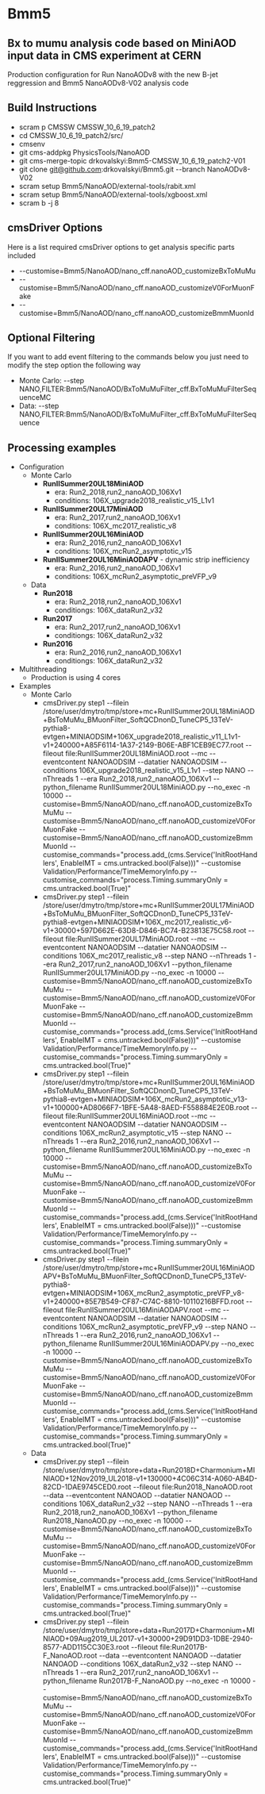 # Bmm5
## Bx to mumu analysis code based on MiniAOD input data in CMS experiment at CERN

Production configuration for Run NanoAODv8 with the new B-jet
reggression and Bmm5 NanoAODv8-V02 analysis code

## Build Instructions 
* scram p CMSSW CMSSW_10_6_19_patch2
* cd CMSSW_10_6_19_patch2/src/
* cmsenv
* git cms-addpkg PhysicsTools/NanoAOD
* git cms-merge-topic drkovalskyi:Bmm5-CMSSW_10_6_19_patch2-V01
* git clone git@github.com:drkovalskyi/Bmm5.git --branch NanoAODv8-V02
* scram setup Bmm5/NanoAOD/external-tools/rabit.xml
* scram setup Bmm5/NanoAOD/external-tools/xgboost.xml
* scram b -j 8

## cmsDriver Options
Here is a list required cmsDriver options to get analysis specific parts included
* --customise=Bmm5/NanoAOD/nano_cff.nanoAOD_customizeBxToMuMu 
* --customise=Bmm5/NanoAOD/nano_cff.nanoAOD_customizeV0ForMuonFake
* --customise=Bmm5/NanoAOD/nano_cff.nanoAOD_customizeBmmMuonId 

## Optional Filtering
If you want to add event filtering to the commands below you just need to modify the step option the following way
* Monte Carlo: --step NANO,FILTER:Bmm5/NanoAOD/BxToMuMuFilter_cff.BxToMuMuFilterSequenceMC
* Data: --step NANO,FILTER:Bmm5/NanoAOD/BxToMuMuFilter_cff.BxToMuMuFilterSequence

## Processing examples
* Configuration
  * Monte Carlo
    * **RunIISummer20UL18MiniAOD**
      * era: Run2_2018,run2_nanoAOD_106Xv1
      * conditions: 106X_upgrade2018_realistic_v15_L1v1
    * **RunIISummer20UL17MiniAOD**
      * era: Run2_2017,run2_nanoAOD_106Xv1
      * conditions: 106X_mc2017_realistic_v8
    * **RunIISummer20UL16MiniAOD**
      * era: Run2_2016,run2_nanoAOD_106Xv1
      * conditions: 106X_mcRun2_asymptotic_v15
    * **RunIISummer20UL16MiniAODAPV** - dynamic strip inefficiency
      * era: Run2_2016,run2_nanoAOD_106Xv1
      * conditions: 106X_mcRun2_asymptotic_preVFP_v9
  * Data
    * **Run2018**
      * era: Run2_2018,run2_nanoAOD_106Xv1
      * conditiongs: 106X_dataRun2_v32
    * **Run2017**
      * era: Run2_2017,run2_nanoAOD_106Xv1
      * conditiongs: 106X_dataRun2_v32
    * **Run2016**
      * era: Run2_2016,run2_nanoAOD_106Xv1
      * conditiongs: 106X_dataRun2_v32
* Multithreading
  * Production is using 4 cores
* Examples
  * Monte Carlo
    * cmsDriver.py step1 --filein /store/user/dmytro/tmp/store+mc+RunIISummer20UL18MiniAOD+BsToMuMu_BMuonFilter_SoftQCDnonD_TuneCP5_13TeV-pythia8-evtgen+MINIAODSIM+106X_upgrade2018_realistic_v11_L1v1-v1+240000+A85F6114-1A37-2149-B06E-ABF1CEB9EC77.root --fileout file:RunIISummer20UL18MiniAOD.root --mc --eventcontent NANOAODSIM --datatier NANOAODSIM --conditions 106X_upgrade2018_realistic_v15_L1v1 --step NANO --nThreads 1 --era Run2_2018,run2_nanoAOD_106Xv1 --python_filename RunIISummer20UL18MiniAOD.py --no_exec -n 10000 --customise=Bmm5/NanoAOD/nano_cff.nanoAOD_customizeBxToMuMu --customise=Bmm5/NanoAOD/nano_cff.nanoAOD_customizeV0ForMuonFake --customise=Bmm5/NanoAOD/nano_cff.nanoAOD_customizeBmmMuonId --customise_commands="process.add_(cms.Service('InitRootHandlers', EnableIMT = cms.untracked.bool(False)))" --customise Validation/Performance/TimeMemoryInfo.py --customise_commands="process.Timing.summaryOnly = cms.untracked.bool(True)"
    * cmsDriver.py step1 --filein /store/user/dmytro/tmp/store+mc+RunIISummer20UL17MiniAOD+BsToMuMu_BMuonFilter_SoftQCDnonD_TuneCP5_13TeV-pythia8-evtgen+MINIAODSIM+106X_mc2017_realistic_v6-v1+30000+597D662E-63D8-D846-BC74-B23813E75C58.root --fileout file:RunIISummer20UL17MiniAOD.root --mc --eventcontent NANOAODSIM --datatier NANOAODSIM --conditions 106X_mc2017_realistic_v8 --step NANO --nThreads 1 --era Run2_2017,run2_nanoAOD_106Xv1 --python_filename RunIISummer20UL17MiniAOD.py --no_exec -n 10000 --customise=Bmm5/NanoAOD/nano_cff.nanoAOD_customizeBxToMuMu --customise=Bmm5/NanoAOD/nano_cff.nanoAOD_customizeV0ForMuonFake --customise=Bmm5/NanoAOD/nano_cff.nanoAOD_customizeBmmMuonId --customise_commands="process.add_(cms.Service('InitRootHandlers', EnableIMT = cms.untracked.bool(False)))" --customise Validation/Performance/TimeMemoryInfo.py --customise_commands="process.Timing.summaryOnly = cms.untracked.bool(True)"
    * cmsDriver.py step1 --filein /store/user/dmytro/tmp/store+mc+RunIISummer20UL16MiniAOD+BsToMuMu_BMuonFilter_SoftQCDnonD_TuneCP5_13TeV-pythia8-evtgen+MINIAODSIM+106X_mcRun2_asymptotic_v13-v1+100000+AD8066F7-1BFE-5A48-8AED-F558884E2E0B.root --fileout file:RunIISummer20UL16MiniAOD.root --mc --eventcontent NANOAODSIM --datatier NANOAODSIM --conditions 106X_mcRun2_asymptotic_v15 --step NANO --nThreads 1 --era Run2_2016,run2_nanoAOD_106Xv1 --python_filename RunIISummer20UL16MiniAOD.py --no_exec -n 10000 --customise=Bmm5/NanoAOD/nano_cff.nanoAOD_customizeBxToMuMu --customise=Bmm5/NanoAOD/nano_cff.nanoAOD_customizeV0ForMuonFake --customise=Bmm5/NanoAOD/nano_cff.nanoAOD_customizeBmmMuonId --customise_commands="process.add_(cms.Service('InitRootHandlers', EnableIMT = cms.untracked.bool(False)))" --customise Validation/Performance/TimeMemoryInfo.py --customise_commands="process.Timing.summaryOnly = cms.untracked.bool(True)"
    * cmsDriver.py step1 --filein /store/user/dmytro/tmp/store+mc+RunIISummer20UL16MiniAODAPV+BsToMuMu_BMuonFilter_SoftQCDnonD_TuneCP5_13TeV-pythia8-evtgen+MINIAODSIM+106X_mcRun2_asymptotic_preVFP_v8-v1+240000+85E7B549-CF87-C74C-8810-10110216BFFD.root --fileout file:RunIISummer20UL16MiniAODAPV.root --mc --eventcontent NANOAODSIM --datatier NANOAODSIM --conditions 106X_mcRun2_asymptotic_preVFP_v9 --step NANO --nThreads 1 --era Run2_2016,run2_nanoAOD_106Xv1 --python_filename RunIISummer20UL16MiniAODAPV.py --no_exec -n 10000 --customise=Bmm5/NanoAOD/nano_cff.nanoAOD_customizeBxToMuMu --customise=Bmm5/NanoAOD/nano_cff.nanoAOD_customizeV0ForMuonFake --customise=Bmm5/NanoAOD/nano_cff.nanoAOD_customizeBmmMuonId --customise_commands="process.add_(cms.Service('InitRootHandlers', EnableIMT = cms.untracked.bool(False)))" --customise Validation/Performance/TimeMemoryInfo.py --customise_commands="process.Timing.summaryOnly = cms.untracked.bool(True)" 
  * Data
    * cmsDriver.py step1 --filein /store/user/dmytro/tmp/store+data+Run2018D+Charmonium+MINIAOD+12Nov2019_UL2018-v1+130000+4C06C314-A060-AB4D-82CD-1DAE9745CED0.root --fileout file:Run2018_NanoAOD.root --data --eventcontent NANOAOD --datatier NANOAOD --conditions 106X_dataRun2_v32 --step NANO --nThreads 1 --era Run2_2018,run2_nanoAOD_106Xv1 --python_filename Run2018_NanoAOD.py --no_exec -n 10000 --customise=Bmm5/NanoAOD/nano_cff.nanoAOD_customizeBxToMuMu --customise=Bmm5/NanoAOD/nano_cff.nanoAOD_customizeV0ForMuonFake --customise=Bmm5/NanoAOD/nano_cff.nanoAOD_customizeBmmMuonId --customise_commands="process.add_(cms.Service('InitRootHandlers', EnableIMT = cms.untracked.bool(False)))" --customise Validation/Performance/TimeMemoryInfo.py --customise_commands="process.Timing.summaryOnly = cms.untracked.bool(True)"
    * cmsDriver.py step1 --filein /store/user/dmytro/tmp/store+data+Run2017D+Charmonium+MINIAOD+09Aug2019_UL2017-v1+30000+29D91DD3-1DBE-2940-8577-ADD115CC30E3.root --fileout file:Run2017B-F_NanoAOD.root --data --eventcontent NANOAOD --datatier NANOAOD --conditions 106X_dataRun2_v32 --step NANO --nThreads 1 --era Run2_2017,run2_nanoAOD_106Xv1 --python_filename Run2017B-F_NanoAOD.py --no_exec -n 10000 --customise=Bmm5/NanoAOD/nano_cff.nanoAOD_customizeBxToMuMu --customise=Bmm5/NanoAOD/nano_cff.nanoAOD_customizeV0ForMuonFake --customise=Bmm5/NanoAOD/nano_cff.nanoAOD_customizeBmmMuonId --customise_commands="process.add_(cms.Service('InitRootHandlers', EnableIMT = cms.untracked.bool(False)))" --customise Validation/Performance/TimeMemoryInfo.py --customise_commands="process.Timing.summaryOnly = cms.untracked.bool(True)"
